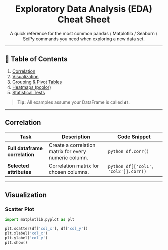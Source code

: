<h1 align="center">Exploratory Data Analysis (EDA) Cheat Sheet</h1>
<p align="center">
  A quick reference for the most common pandas / Matplotlib / Seaborn /
  SciPy commands you need when exploring a new data set.
</p>

---

## 📑 Table of Contents
1. [Correlation](#correlation)
2. [Visualization](#visualization)
3. [Grouping & Pivot Tables](#grouping--pivot-tables)
4. [Heatmaps (pcolor)](#heatmaps-pcolor)
5. [Statistical Tests](#statistical-tests)

> **Tip:** All examples assume your DataFrame is called **`df`**.

---

## Correlation

| Task | Description | Code Snippet |
|------|-------------|-------------|
| **Full dataframe correlation** | Create a correlation matrix for every numeric column. | ```python df.corr() ``` |
| **Selected attributes** | Correlation matrix for chosen columns. | ```python df[['col1', 'col2']].corr() ``` |

---

## Visualization

### Scatter Plot
```python
import matplotlib.pyplot as plt

plt.scatter(df['col_x'], df['col_y'])
plt.xlabel('col_x')
plt.ylabel('col_y')
plt.show()
